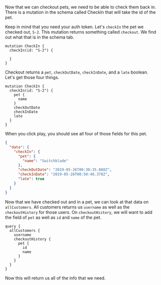 Now that we can checkout pets, we need to be able to check them back in. There is a mutation in the schema called CheckIn that will take the id of the pet. 

Keep in mind that you need your auth token. Let's `checkIn` the pet we checked out, `S-2`. This mutation returns something called `checkout`. We find out what that is in the schema tab. 

```query
mutation CheckIn {
  checkIn(id: "S-2") {

  }
}
```

Checkout returns a `pet`, `checkOutDate`, `checkInDate`, and a `late` boolean. Let's get those four things. 

```query
mutation CheckIn {
  checkIn(id: "S-2") {
    pet {
      name
    }
    checkOutDate
    checkInDate
    late
  }
}
```

When you click play, you should see all four of those fields for this pet. 

```json
{
  "data": {
    "checkIn": {
      "pet": {
        "name": "Switchblade"
      },
      "checkOutDate": "2019-05-26T00:30:35.088Z",
      "checkInDate": "2019-05-26T00:50:48.378Z",
      "late": true
    }
  }
}
```

Now that we have checked out and in a pet, we can look at that data on `allCustomers`. All customers returns us `username` as well as the `checkoutHistory` for those users. On `checkoutHistory`, we will want to add the field of `pet` as well as `id` and `name` of the pet. 

```query
query {
  allCustomers {
    username
    checkoutHistory {
      pet {
        id
        name
      }
    }
  }
}
```

Now this will return us all of the info that we need. 